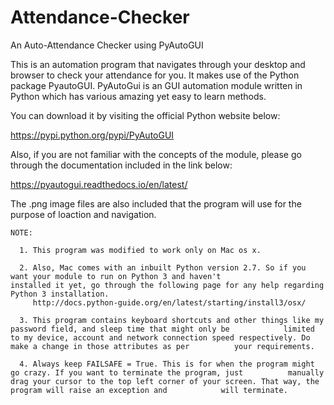 # Attendance-Checker
An Auto-Attendance Checker using PyAutoGUI

This is an automation program that navigates through your desktop and browser to check your attendance for you. It makes use of the Python package PyautoGUI. PyAutoGui is an GUI automation module written in Python which has various amazing yet easy to learn methods. 

You can download it by visiting the official Python website below:

https://pypi.python.org/pypi/PyAutoGUI

Also, if you are not familiar with the concepts of the module, please go through the documentation included in the link below:

https://pyautogui.readthedocs.io/en/latest/

The .png image files are also included that the program will use for the purpose of loaction and navigation.

    NOTE: 

      1. This program was modified to work only on Mac os x. 
      
      2. Also, Mac comes with an inbuilt Python version 2.7. So if you want your module to run on Python 3 and haven't                  installed it yet, go through the following page for any help regarding Python 3 installation.
         http://docs.python-guide.org/en/latest/starting/install3/osx/
      
      3. This program contains keyboard shortcuts and other things like my password field, and sleep time that might only be            limited to my device, account and network connection speed respectively. Do make a change in those attributes as per          your requirements.
      
      4. Always keep FAILSAFE = True. This is for when the program might go crazy. If you want to terminate the program, just          manually drag your cursor to the top left corner of your screen. That way, the program will raise an exception and            will terminate.



